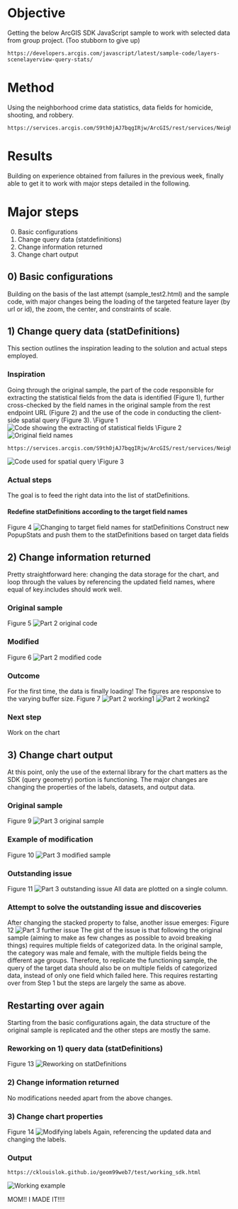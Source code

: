 # Objective 
Getting the below ArcGIS SDK JavaScript sample to work with selected data from group project. (Too stubborn to give up)

```
https://developers.arcgis.com/javascript/latest/sample-code/layers-scenelayerview-query-stats/
```

# Method
Using the neighborhood crime data statistics, data fields for homicide, shooting, and robbery.
```
https://services.arcgis.com/S9th0jAJ7bqgIRjw/ArcGIS/rest/services/Neighbourhood_Crime_Rates_Open_Data/FeatureServer/0
```

# Results
Building on experience obtained from failures in the previous week, finally able to get it to work with major steps detailed in the following.

# Major steps
0) Basic configurations 
1) Change query data (statdefinitions)
2) Change information returned
3) Change chart output


## 0) Basic configurations
Building on the basis of the last attempt (sample_test2.html) and the sample code, with major changes being the loading of the targeted feature layer (by url or id), the zoom, the center, and constraints of scale.


## 1) Change query data (statDefinitions)
This section outlines the inspiration leading to the solution and actual steps employed.

### Inspiration 
Going through the original sample, the part of the code responsible for extracting the statistical fields from the data is identified (Figure 1), further cross-checked by the field names in the original sample from the rest endpoint URL (Figure 2) and the use of the code in conducting the client-side spatial query (Figure 3).
\Figure 1
![Code showing the extracting of statistical fields](11_1.png "Pic 1")
\Figure 2
![Original field names](11_2.png "Pic 2")
```
https://services.arcgis.com/S9th0jAJ7bqgIRjw/ArcGIS/rest/services/Neighbourhood_Crime_Rates_Open_Data/FeatureServer/0)
```
![Code used for spatial query](11_3.png "Pic 3")
\Figure 3

### Actual steps
The goal is to feed the right data into the list of statDefinitions. 

#### Redefine statDefinitions according to the target field names
Figure 4
![Changing to target field names for statDefinitions](11_4.png "Pic 4")
Construct new PopupStats and push them to the statDefinitions based on target data fields


## 2) Change information returned
Pretty straightforward here: changing the data storage for the chart, and loop through the values by referencing the updated field names, where equal of key.includes should work well.

### Original sample
Figure 5
![Part 2 original code](11_5.png "Pic 5")

### Modified
Figure 6
![Part 2 modified code](11_6.png "Pic 6")

### Outcome
For the first time, the data is finally loading! The figures are responsive to the varying buffer size.
Figure 7
![Part 2 working1](11_7.png "Pic 7")
![Part 2 working2](11_8.png "Pic 8")

### Next step
Work on the chart 


## 3) Change chart output
At this point, only the use of the external library for the chart matters as the SDK (query geometry) portion is functioning. The major changes are changing the properties of the labels, datasets, and output data. 

### Original sample
Figure 9
![Part 3 original sample](11_9.png "Pic 9")

### Example of modification 
Figure 10
![Part 3 modified sample](11_10.png "Pic 10")

### Outstanding issue 
Figure 11
![Part 3 outstanding issue](11_11.png "Pic 11")
All data are plotted on a single column.

### Attempt to solve the outstanding issue and discoveries
After changing the stacked property to false, another issue emerges:
Figure 12
![Part 3 further issue](11_12.png "Pic 12")
The gist of the issue is that following the original sample (aiming to make as few changes as possible to avoid breaking things) requires multiple fields of categorized data. In the original sample, the category was male and female, with the multiple fields being the different age groups. Therefore, to replicate the functioning sample, the query of the target data should also be on multiple fields of categorized data, instead of only one field which failed here. This requires restarting over from Step 1 but the steps are largely the same as above.


## Restarting over again
Starting from the basic configurations again, the data structure of the original sample is replicated and the other steps are mostly the same.

### Reworking on 1) query data (statDefinitions)
Figure 13
![Reworking on statDefinitions](11_13.png "Pic 13")

### 2) Change information returned
No modifications needed apart from the above changes.

### 3) Change chart properties
Figure 14
![Modifying labels](11_14.png "Pic 14")
Again, referencing the updated data and changing the labels.

### Output
```
https://cklouislok.github.io/geom99web7/test/working_sdk.html
```
![Working example](11_15.png "Pic 15")


MOM!! I MADE IT!!!!












